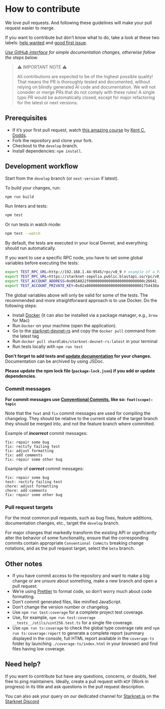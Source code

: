 # How to contribute

We love pull requests. And following these guidelines will make your pull request easier to merge.

If you want to contribute but don’t know what to do, take a look at these two labels: [help wanted](https://github.com/starknet-io/starknet.js/issues?q=is%3Aissue+is%3Aopen+label%3A%22help+wanted%22) and [good first issue](https://github.com/starknet-io/starknet.js/issues?q=is%3Aissue+is%3Aopen+label%3A%22good+first+issue%22).

_[Use GitHub interface](https://blog.sapegin.me/all/open-source-for-everyone/) for simple documentation changes, otherwise follow the steps below._

> :warning: IMPORTANT NOTE :warning:
>
> All contributions are expected to be of the highest possible quality! That means the PR is thoroughly tested and documented, without relying on blindly generated AI code and documentation. We will not consider or merge PRs that do not comply with these rules!
> A single typo PR would be automatically closed, except for major refactoring for the latest or next versions.

## Prerequisites

- If it’s your first pull request, watch [this amazing course](http://makeapullrequest.com/) by [Kent C. Dodds](https://twitter.com/kentcdodds).
- Fork the repository and clone your fork.
- Checkout to the `develop` branch.
- Install dependencies: `npm install`.

## Development workflow

Start from the `develop` branch (or `next-version` if latest).

To build your changes, run:

```bash
npm run build
```

Run linters and tests:

```bash
npm test
```

Or run tests in watch mode:

```bash
npm test --watch
```

By default, the tests are executed in your local Devnet, and everything should run automatically.

If you want to use a specific RPC node, you have to set some global variables before executing the tests:

```bash
export TEST_RPC_URL=http://192.168.1.44:9545/rpc/v0_9 # example of a Pathfinder node located in your local network
export TEST_RPC_URL=https://starknet-sepolia.public.blastapi.io/rpc/v0_9 # example of a public Sepolia testnet node
export TEST_ACCOUNT_ADDRESS=0x065A822f0000000000000000000000000c26641
export TEST_ACCOUNT_PRIVATE_KEY=0x02a80000000000000000000000001754438a
```

The global variables above will only be valid for some of the tests.
The recommended and more straightforward approach is to use Docker.
Do the following steps:

- Install [Docker](https://docs.docker.com/engine/install/) (it can also be installed via a package manager, e.g., `brew` for Mac)
- Run `Docker` on your machine (open the application).
- Go to the [starknet-devnet-rs](https://hub.docker.com/r/shardlabs/starknet-devnet-rs/tags) and copy the `docker pull` command from the latest tag
- Run `docker pull shardlabs/starknet-devnet-rs:latest` in your terminal
- Run tests locally with `npm run test`

**Don’t forget to add tests and [update documentation](./www/README.md) for your changes.**
Documentation can be archived by using JSDoc.

**Please update the npm lock file (`package-lock.json`) if you add or update dependencies.**

### Commit messages

**For commit messages use [Conventional Commits](https://www.conventionalcommits.org/en/v1.0.0/), like so: `feat(scope): topic`**

Note that the `feat` and `fix` commit messages are used for compiling the changelog. They should be relative to the current state of the target branch they should be merged into, and not the feature branch where committed.

Example of **_incorrect_** commit messages:

```
fix: repair some bug
fix: rectify failing test
fix: adjust formatting
fix: add comments
fix: repair some other bug
```

Example of **_correct_** commit messages:

```
fix: repair some bug
test: rectify failing test
chore: adjust formatting
chore: add comments
fix: repair some other bug
```

### Pull request targets

For the most common pull requests, such as bug fixes, feature additions, documentation changes, etc., target the `develop` branch.

For major changes that markedly transform the existing API or significantly alter the behavior of some functionality, ensure that the corresponding commits contain appropriate `Conventional Commits` breaking change notations, and as the pull request target, select the `beta` branch.

## Other notes

- If you have commit access to the repository and want to make a big change or are unsure about something, make a new branch and open a pull request.
- We’re using [Prettier](https://github.com/prettier/prettier) to format code, so don’t worry much about code formatting.
- Don’t commit generated files, like minified JavaScript.
- Don’t change the version number or changelog.
- Use `npm run test:coverage` for a complete project test coverage.
- Use, for example, `npm run test:coverage __tests__/utils/uint256.test.ts` for a single file coverage.
- Use `npm run ts:coverage` to check the global type coverage rate and `npm run ts:coverage:report` to generate a complete report (summary displayed in the console, full HTML report available in the `coverage-ts` folder by launching `./coverage-ts/index.html` in your browser) and find files having low coverage.

## Need help?

If you want to contribute but have any questions, concerns, or doubts, feel free to ping maintainers. Ideally, create a pull request with `WIP` (Work in progress) in its title and ask questions in the pull request description.

You can also ask your query on our dedicated channel for [Starknet.js](https://discord.com/channels/793094838509764618/1270119831559078061) on the [Starknet Discord](https://discord.com/invite/Ft6Xtzdg)
